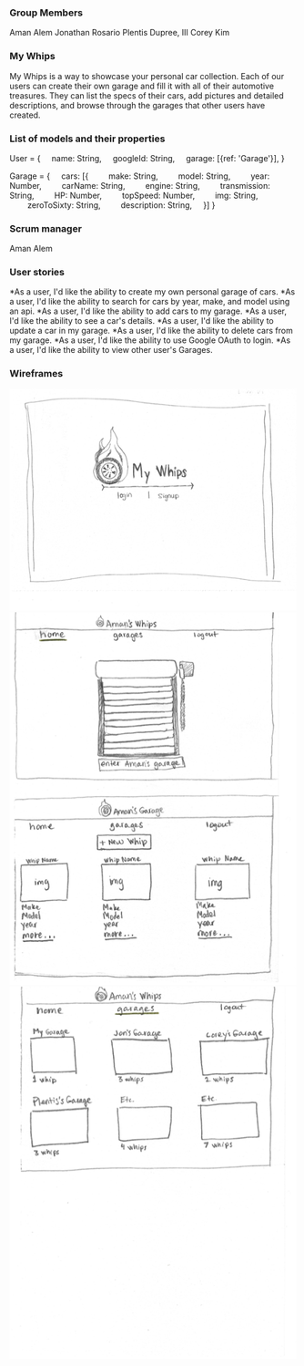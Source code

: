 ### Group Members

Aman Alem
Jonathan Rosario
Plentis Dupree, III
Corey Kim

### My Whips

My Whips is a way to showcase your personal car collection. Each of our users can create their own garage and fill it with all of their automotive treasures. They can list the specs of their cars, add pictures and detailed descriptions, and browse through the garages that other users have created.

### List of models and their properties

User = {
    name: String,
    googleId: String,
    garage: [{ref: 'Garage'}],
}

Garage = {
    cars: [{
        make: String,
        model: String,
        year: Number,
        carName: String,
        engine: String,
        transmission: String,
        HP: Number,
        topSpeed: Number,
        img: String,
        zeroToSixty: String,
        description: String,
    }]
}

### Scrum manager

Aman Alem

### User stories

*As a user, I'd like the ability to create my own personal garage of cars.
*As a user, I'd like the ability to search for cars by year, make, and model using an api.
*As a user, I'd like the ability to add cars to my garage.
*As a user, I'd like the ability to see a car's details.
*As a user, I'd like the ability to update a car in my garage.
*As a user, I'd like the ability to delete cars from my garage.
*As a user, I'd like the ability to use Google OAuth to login.
*As a user, I'd like the ability to view other user's Garages.

### Wireframes

![My Whips Wireframe 1](./Wireframes/MyWhipsWF1.png)
![My Whips Wireframe 2](./Wireframes/MyWhipsWF2.png)
![My Whips Wireframe 3](./Wireframes/MyWhipsWF3.png)
